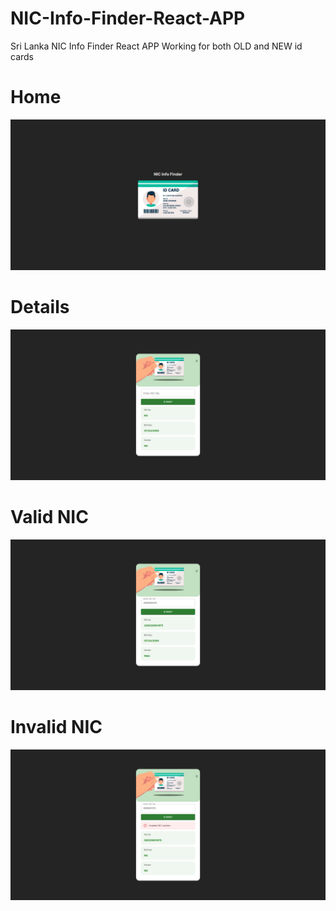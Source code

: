 # NIC-Info-Finder-React-APP
Sri Lanka NIC Info Finder React APP
Working for both OLD and NEW id cards

<h1>Home</h1>
<img src="https://github.com/sachira-madhushan/NIC-Info-Finder-React-APP/blob/main/1.png">
<h1>Details</h1>
<img src="https://github.com/sachira-madhushan/NIC-Info-Finder-React-APP/blob/main/2.png">
<h1>Valid NIC</h1>
<img src="https://github.com/sachira-madhushan/NIC-Info-Finder-React-APP/blob/main/3.png">
<h1>Invalid NIC</h1>
<img src="https://github.com/sachira-madhushan/NIC-Info-Finder-React-APP/blob/main/4.png">
